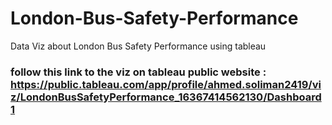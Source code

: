 # London-Bus-Safety-Performance
Data Viz about London Bus Safety Performance using tableau
### follow this link to the viz on tableau public website : https://public.tableau.com/app/profile/ahmed.soliman2419/viz/LondonBusSafetyPerformance_16367414562130/Dashboard1
